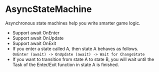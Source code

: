 # AsyncStateMachine

Asynchronous state machines help you write smarter game logic. 

- Support await OnEnter
- Support await OnUpdate
- Support await OnExit
- If you enter a state called A, then state A behaves as follows.  
`OnEnter (await) -> OnUpdate (await) -> Wait for ChangeState`
- If you want to transition from state A to state B, you will wait until the Task of the Enter/Exit function in state A is finished.
